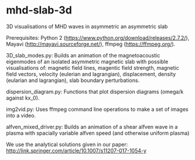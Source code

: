 # mhd-slab-3d
3D visualisations of MHD waves in asymmetric an asymmetric slab

Prerequisites:
Python 2 (https://www.python.org/download/releases/2.7.2/),
Mayavi (http://mayavi.sourceforge.net/),
ffmpeg (https://ffmpeg.org/).

3D_slab_modes.py: Builds an animation of the magnetoacoustic eigenmodes of an isolated asymmetric magnetic slab with possible visualisations of:
magnetic field lines,
magentic field strength,
magnetic field vectors,
velocity (eulerian and lagrangian),
displacement,
density (eularian and lagrangian),
slab boundary perturbations.

dispersion_diagram.py: Functions that plot dispersion diagrams (omega/k against kx_0).

img2vid.py: Uses ffmpeg command line operations to make a set of images into a video.

alfven_mixed_driver.py: Builds an animation of a shear alfven wave in a plasma with spacially variable alfven speed (and otherwise uniform plasma)

We use the analytical solutions given in our paper: http://link.springer.com/article/10.1007/s11207-017-1054-y